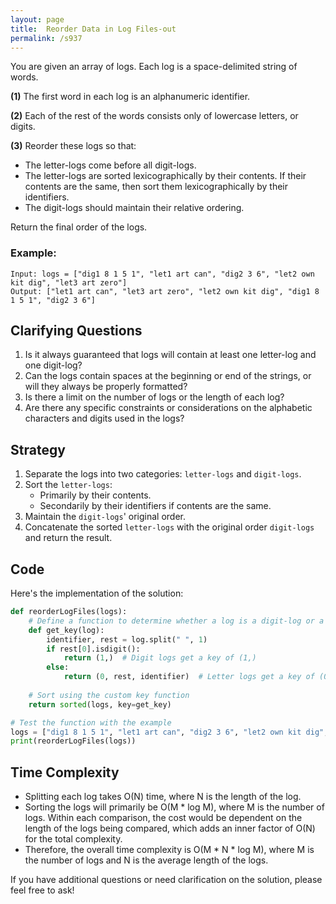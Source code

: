 ```yaml
---
layout: page
title:  Reorder Data in Log Files-out
permalink: /s937
---
```

You are given an array of logs. Each log is a space-delimited string of words. 

**(1)** The first word in each log is an alphanumeric identifier. 

**(2)** Each of the rest of the words consists only of lowercase letters, or digits.

**(3)** Reorder these logs so that:

- The letter-logs come before all digit-logs.
- The letter-logs are sorted lexicographically by their contents. If their contents are the same, then sort them lexicographically by their identifiers.
- The digit-logs should maintain their relative ordering.

Return the final order of the logs.

### Example:
    Input: logs = ["dig1 8 1 5 1", "let1 art can", "dig2 3 6", "let2 own kit dig", "let3 art zero"]
    Output: ["let1 art can", "let3 art zero", "let2 own kit dig", "dig1 8 1 5 1", "dig2 3 6"]

## Clarifying Questions
1. Is it always guaranteed that logs will contain at least one letter-log and one digit-log?
2. Can the logs contain spaces at the beginning or end of the strings, or will they always be properly formatted?
3. Is there a limit on the number of logs or the length of each log?
4. Are there any specific constraints or considerations on the alphabetic characters and digits used in the logs?

## Strategy
1. Separate the logs into two categories: `letter-logs` and `digit-logs`.
2. Sort the `letter-logs`:
   - Primarily by their contents.
   - Secondarily by their identifiers if contents are the same.
3. Maintain the `digit-logs`' original order.
4. Concatenate the sorted `letter-logs` with the original order `digit-logs` and return the result.

## Code
Here's the implementation of the solution:

```python
def reorderLogFiles(logs):
    # Define a function to determine whether a log is a digit-log or a letter-log
    def get_key(log):
        identifier, rest = log.split(" ", 1)
        if rest[0].isdigit():
            return (1,)  # Digit logs get a key of (1,)
        else:
            return (0, rest, identifier)  # Letter logs get a key of (0, content, identifier)
    
    # Sort using the custom key function
    return sorted(logs, key=get_key)

# Test the function with the example
logs = ["dig1 8 1 5 1", "let1 art can", "dig2 3 6", "let2 own kit dig", "let3 art zero"]
print(reorderLogFiles(logs))
```

## Time Complexity
- Splitting each log takes O(N) time, where N is the length of the log.
- Sorting the logs will primarily be O(M * log M), where M is the number of logs. Within each comparison, the cost would be dependent on the length of the logs being compared, which adds an inner factor of O(N) for the total complexity.
- Therefore, the overall time complexity is O(M * N * log M), where M is the number of logs and N is the average length of the logs.

If you have additional questions or need clarification on the solution, please feel free to ask!